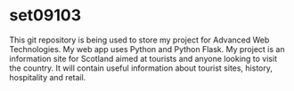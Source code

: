 # set09103

This git repository is being used to store my project for Advanced Web Technologies. My web app uses Python and Python
Flask. My project is an information site for Scotland aimed at tourists and anyone looking to visit the country. It will contain useful information about tourist sites, history, hospitality and retail.
